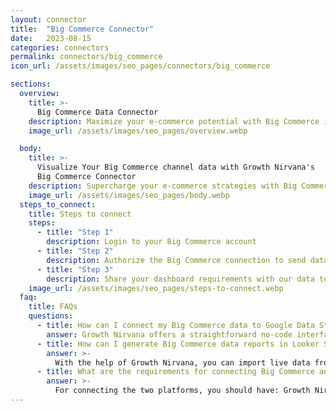 ```yaml
---
layout: connector
title:  "Big Commerce Connector"
date:   2023-08-15
categories: connectors
permalink: connectors/big_commerce
icon_url: /assets/images/seo_pages/connectors/big_commerce

sections:
  overview:
    title: >-
      Big Commerce Data Connector
    description: Maximize your e-commerce potential with Big Commerce integration. Seamlessly blend Big Commerce's data insights with Looker Studio's analytical prowess, transforming raw sales and customer data into strategic brilliance that fuels your business growth.
    image_url: /assets/images/seo_pages/overview.webp

  body:
    title: >-
      Visualize Your Big Commerce channel data with Growth Nirvana's
      Big Commerce Connector
    description: Supercharge your e-commerce strategies with Big Commerce data seamlessly integrated into Looker Studio.
    image_url: /assets/images/seo_pages/body.webp
  steps_to_connect:
    title: Steps to connect
    steps:
      - title: "Step 1"
        description: Login to your Big Commerce account
      - title: "Step 2"
        description: Authorize the Big Commerce connection to send data to Growth Nirvana
      - title: "Step 3"
        description: Share your dashboard requirements with our data team. We will build the report for you.
    image_url: /assets/images/seo_pages/steps-to-connect.webp
  faq:
    title: FAQs
    questions:
      - title: How can I connect my Big Commerce data to Google Data Studio/Looker Studio?
        answer: Growth Nirvana offers a straightforward no-code interface to connect to Big Commerce data sources.
      - title: How can I generate Big Commerce data reports in Looker Studio?
        answer: >-
          With the help of Growth Nirvana, you can import live data from Big Commerce into Looker Studio. These data can be viewed in charts, tables, and dashboards to generate branded reports that can be shared instantly.
      - title: What are the requirements for connecting Big Commerce and Looker Studio?
        answer: >-
          For connecting the two platforms, you should have: Growth Nirvana Account and Big Commerce Ads Account
---
```

